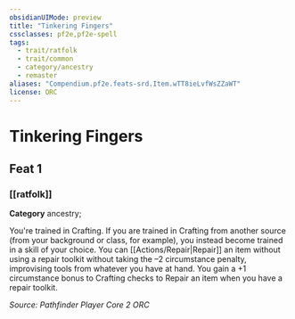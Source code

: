 ```yaml
---
obsidianUIMode: preview
title: "Tinkering Fingers"
cssclasses: pf2e,pf2e-spell
tags:
  - trait/ratfolk
  - trait/common
  - category/ancestry
  - remaster
aliases: "Compendium.pf2e.feats-srd.Item.wTT8ieLvfWsZZaWT"
license: ORC
---
```

# Tinkering Fingers
## Feat 1
### [[ratfolk]]

**Category** ancestry; 




You're trained in Crafting. If you are trained in Crafting from another source (from your background or class, for example), you instead become trained in a skill of your choice. You can [[Actions/Repair|Repair]] an item without using a repair toolkit without taking the –2 circumstance penalty, improvising tools from whatever you have at hand. You gain a +1 circumstance bonus to Crafting checks to Repair an item when you have a repair toolkit.

*Source: Pathfinder Player Core 2*
*ORC*